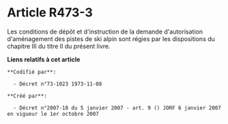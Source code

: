 # Article R473-3

Les conditions de dépôt et d'instruction de la demande d'autorisation d'aménagement des pistes de ski alpin sont régies par
les dispositions du chapitre III du titre II du présent livre.

**Liens relatifs à cet article**

	**Codifié par**:

	  - Décret n°73-1023 1973-11-08

	**Créé par**:

	  - Décret n°2007-18 du 5 janvier 2007 - art. 9 () JORF 6 janvier 2007 en vigueur le 1er octobre 2007
